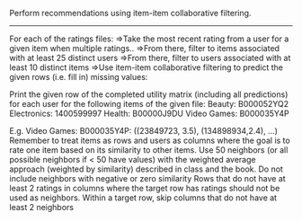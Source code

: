 Perform recommendations using item-item collaborative filtering.
______________________________________________________________________

For each of the ratings files:
=>Take the most recent rating from a user for a given item when multiple ratings.. 
=>From there, filter to items associated with at least 25 distinct users
=>From there, filter to users associated with at least 10 distinct items
=>Use item-item collaborative filtering to predict the given rows (i.e. fill in) missing values:

Print the given row of the completed utility matrix (including all predictions) for each user for the following items of the given file:
Beauty: B000052YQ2
Electronics: 1400599997
Health: B00000J9DU
Video Games: B000035Y4P

E.g. 
Video Games: B000035Y4P: ((23849723, 3.5), (134898934,2.4), …)
Remember to treat items as rows and users as columns where the goal is to rate one item based on its similarity to other items. 
Use 50 neighbors (or all possible neighbors if < 50 have values) with the weighted average approach (weighted by similarity) described in class and the book. 
Do not include neighbors with negative or zero similarity
Rows that do not have at least 2 ratings in columns where the target row has ratings should not be used as neighbors.
Within a target row, skip columns that do not have at least 2 neighbors
